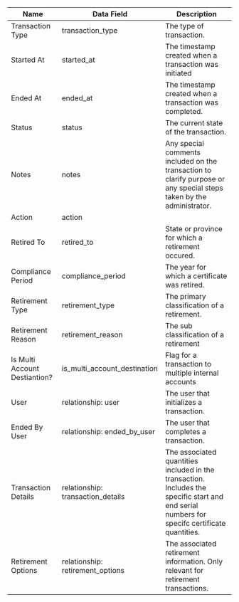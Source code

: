 | Name                          | Data Field                        | Description                                                                                                                                   |
|-------------------------------|-----------------------------------|-----------------------------------------------------------------------------------------------------------------------------------------------|
| Transaction Type              | transaction_type                  | The type of transaction.                                                                                                                      |
| Started At                    | started_at                        | The timestamp created when a transaction was initiated                                                                                        |
| Ended At                      | ended_at                          | The timestamp created when a transaction was completed.                                                                                       |
| Status                        | status                            | The current state of the transaction.                                                                                                         |
| Notes                         | notes                             | Any special comments included on the transaction to clarify purpose or any special steps taken by the administrator.                          |
| Action                        | action                            |                                                                                                                                               |
| Retired To                    | retired_to                        | State or province for which a retirement occured.                                                                                             |
| Compliance Period             | compliance_period                 | The year for which a certificate was retired.                                                                                                 |
| Retirement Type               | retirement_type                   | The primary classification of a retirement.                                                                                                   |
| Retirement Reason             | retirement_reason                 | The sub classification of a retirement                                                                                                        |
| Is Multi Account Destiantion? | is\_multi\_account\_destination      | Flag for a transaction to multiple internal accounts                                                                                          |
| User                          | relationship: user                | The user that initializes a transaction.                                                                                                      |
| Ended By User                 | relationship: ended\_by\_user       | The user that completes a transaction.                                                                                                        |
| Transaction Details           | relationship: transaction_details | The associated quantities included in the transaction. Includes the specific start and end serial numbers for specifc certificate quantities. |
| Retirement Options            | relationship: retirement_options  | The associated retirement information. Only relevant for retirement transactions.                                                             |
